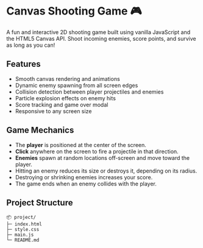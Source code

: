 # Canvas Shooting Game 🎮

A fun and interactive 2D shooting game built using vanilla JavaScript and the HTML5 Canvas API. Shoot incoming enemies, score points, and survive as long as you can!

## Features

- Smooth canvas rendering and animations
- Dynamic enemy spawning from all screen edges
- Collision detection between player projectiles and enemies
- Particle explosion effects on enemy hits
- Score tracking and game over modal
- Responsive to any screen size

## Game Mechanics

- The **player** is positioned at the center of the screen.
- **Click** anywhere on the screen to fire a projectile in that direction.
- **Enemies** spawn at random locations off-screen and move toward the player.
- Hitting an enemy reduces its size or destroys it, depending on its radius.
- Destroying or shrinking enemies increases your score.
- The game ends when an enemy collides with the player.

## Project Structure

```text
📦 project/
├─ index.html
├─ style.css
├─ main.js
└─ README.md
```
